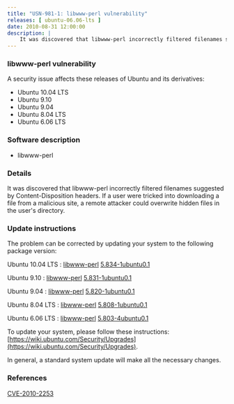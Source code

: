 ```yaml
---
title: "USN-981-1: libwww-perl vulnerability"
releases: [ ubuntu-06.06-lts ]
date: 2010-08-31 12:00:00
description: |
    It was discovered that libwww-perl incorrectly filtered filenames suggested by Content-Disposition headers. If a user were tricked into downloading a file from a malicious site, a remote attacker could overwrite hidden files in the user&#39;s directory. 
--- 
```

 
### libwww-perl vulnerability

A security issue affects these releases of Ubuntu and its derivatives:

* Ubuntu 10.04 LTS
* Ubuntu 9.10
* Ubuntu 9.04
* Ubuntu 8.04 LTS
* Ubuntu 6.06 LTS

### Software description

* libwww-perl 

### Details

It was discovered that libwww-perl incorrectly filtered filenames suggested by Content-Disposition headers. If a user were tricked into downloading a file from a malicious site, a remote attacker could overwrite hidden files in the user&#39;s directory. 

### Update instructions

The problem can be corrected by updating your system to the following package version:

Ubuntu 10.04 LTS
 : [libwww-perl](https://launchpad.net/ubuntu/+source/libwww-perl) <span> [5.834-1ubuntu0.1](https://launchpad.net/ubuntu/+source/libwww-perl/5.834-1ubuntu0.1) </span> 

Ubuntu 9.10
 : [libwww-perl](https://launchpad.net/ubuntu/+source/libwww-perl) <span> [5.831-1ubuntu0.1](https://launchpad.net/ubuntu/+source/libwww-perl/5.831-1ubuntu0.1) </span> 

Ubuntu 9.04
 : [libwww-perl](https://launchpad.net/ubuntu/+source/libwww-perl) <span> [5.820-1ubuntu0.1](https://launchpad.net/ubuntu/+source/libwww-perl/5.820-1ubuntu0.1) </span> 

Ubuntu 8.04 LTS
 : [libwww-perl](https://launchpad.net/ubuntu/+source/libwww-perl) <span> [5.808-1ubuntu0.1](https://launchpad.net/ubuntu/+source/libwww-perl/5.808-1ubuntu0.1) </span> 

Ubuntu 6.06 LTS
 : [libwww-perl](https://launchpad.net/ubuntu/+source/libwww-perl) <span> [5.803-4ubuntu0.1](https://launchpad.net/ubuntu/+source/libwww-perl/5.803-4ubuntu0.1) </span> 

To update your system, please follow these instructions: [https://wiki.ubuntu.com/Security/Upgrades](https://wiki.ubuntu.com/Security/Upgrades).

In general, a standard system update will make all the necessary changes. 

### References

 [CVE-2010-2253](http://people.ubuntu.com/~ubuntu-security/cve/CVE-2010-2253)
 
